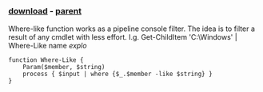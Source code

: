 ﻿---
pid:            4275
poster:         sibroller
title:          
date:           2013-06-28 09:09:27
format:         posh
parent:         4274
parent:         4274

---

# 

### [download](4275.ps1) - [parent](4274.md)

Where-like function works as a pipeline console filter.
The idea is to filter a result of any cmdlet with less effort.
I.g. Get-ChildItem 'C:\Windows' | Where-Like name *explo*

```posh
function Where-Like {
	Param($member, $string)
	process { $input | where {$_.$member -like $string} } 
}
```
